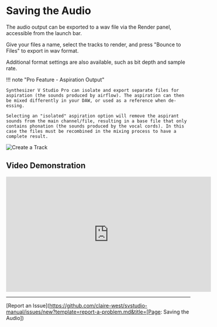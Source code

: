 # Saving the Audio

The audio output can be exported to a wav file via the Render panel, accessible from the launch bar.

Give your files a name, select the tracks to render, and press "Bounce to Files" to export in wav format.

Additional format settings are also available, such as bit depth and sample rate.

!!! note "Pro Feature - Aspiration Output"

    Synthesizer V Studio Pro can isolate and export separate files for aspiration (the sounds produced by airflow). The aspiration can then be mixed differently in your DAW, or used as a reference when de-essing.

    Selecting an "isolated" aspiration option will remove the aspirant sounds from the main channel/file, resulting in a base file that only contains phonation (the sounds produced by the vocal cords). In this case the files must be recombined in the mixing process to have a complete result.

![Create a Track](../img/quickstart/render.png)

## Video Demonstration

<iframe width="560" height="315" src="https://www.youtube-nocookie.com/embed/upBn5tuzBg0" title="YouTube video player" frameborder="0" allowfullscreen></iframe>

---

[Report an Issue](https://github.com/claire-west/svstudio-manual/issues/new?template=report-a-problem.md&title=[Page: Saving the Audio])